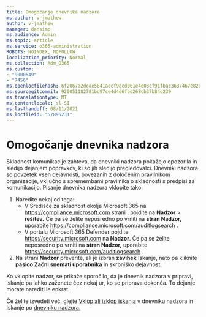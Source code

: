 ```yaml
---
title: Omogočanje dnevnika nadzora
ms.author: v-jmathew
author: v-jmathew
manager: dansimp
ms.audience: Admin
ms.topic: article
ms.service: o365-administration
ROBOTS: NOINDEX, NOFOLLOW
localization_priority: Normal
ms.collection: Adm_O365
ms.custom:
- "9000549"
- "7456"
ms.openlocfilehash: 6f2067a2dcae5841aecf9acd061e4e03cf91fbac3637467e82aee2fbc9340f9a
ms.sourcegitcommit: 920051182781bd97ce4d4d6fbd268cb37b84d239
ms.translationtype: MT
ms.contentlocale: sl-SI
ms.lasthandoff: 08/11/2021
ms.locfileid: "57895231"
---
```

# <a name="enable-the-audit-log"></a>Omogočanje dnevnika nadzora

Skladnost komunikacije zahteva, da dnevniki nadzora pokažejo opozorila in sledijo dejanjem popravkov, ki so jih sledijo pregledovalci. Dnevniki nadzora so povzetek vseh dejavnosti, povezanih z določenim pravilnikom organizacije, vključno s spremembami pravilnika o skladnosti s predpisi za komunikacijo. Pisanje dnevnika nadzora vklopite tako:

1. Naredite nekaj od tega:
   - V Središče za skladnost okolja Microsoft 365 na <https://compliance.microsoft.com> strani , pojdite na **Nadzor** \> **rešitev.** Če pa se želite neposredno po vrniti na **stran Nadzor,** uporabite <https://compliance.microsoft.com/auditlogsearch> .
   - V portalu Microsoft 365 Defender pojdite <https://security.microsoft.com> na **Nadzor**. Če pa se želite neposredno po vrniti na **stran Nadzor,** uporabite <https://security.microsoft.com/auditlogsearch> .
2. Na strani **Nadzor** preverite, ali je izbran **zavihek** Iskanje, nato pa kliknite **pasico Začni snemati uporabnika** in skrbniško dejavnost.

Ko vklopite nadzor, se prikaže sporočilo, da je dnevnik nadzora v pripravi, iskanje pa lahko zaženete čez nekaj ur, ko se priprava dokonča. To dejanje morate narediti le enkrat.

Če želite izvedeti več, glejte [Vklop ali izklop iskanja](https://docs.microsoft.com/microsoft-365/compliance/turn-audit-log-search-on-or-off) v dnevniku nadzora in Iskanje po [dnevniku nadzora.](https://docs.microsoft.com/microsoft-365/compliance/search-the-audit-log-in-security-and-compliance)
